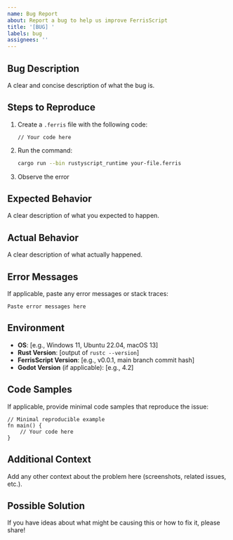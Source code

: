 ```yaml
---
name: Bug Report
about: Report a bug to help us improve FerrisScript
title: '[BUG] '
labels: bug
assignees: ''
---
```


## Bug Description

A clear and concise description of what the bug is.

## Steps to Reproduce

1. Create a `.ferris` file with the following code:

   ```ferris
   // Your code here
   ```

2. Run the command:

   ```bash
   cargo run --bin rustyscript_runtime your-file.ferris
   ```

3. Observe the error

## Expected Behavior

A clear description of what you expected to happen.

## Actual Behavior

A clear description of what actually happened.

## Error Messages

If applicable, paste any error messages or stack traces:

```
Paste error messages here
```

## Environment

- **OS**: [e.g., Windows 11, Ubuntu 22.04, macOS 13]
- **Rust Version**: [output of `rustc --version`]
- **FerrisScript Version**: [e.g., v0.0.1, main branch commit hash]
- **Godot Version** (if applicable): [e.g., 4.2]

## Code Samples

If applicable, provide minimal code samples that reproduce the issue:

```ferris
// Minimal reproducible example
fn main() {
    // Your code here
}
```

## Additional Context

Add any other context about the problem here (screenshots, related issues, etc.).

## Possible Solution

If you have ideas about what might be causing this or how to fix it, please share!
